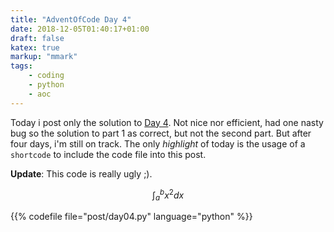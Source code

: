 ```yaml
---
title: "AdventOfCode Day 4"
date: 2018-12-05T01:40:17+01:00
draft: false
katex: true
markup: "mmark"
tags:
    - coding
    - python
    - aoc
---
```


Today i post only the solution to [Day 4](https://adventofcode.com/2018/day/4). Not nice nor efficient, had one nasty bug so the solution to part 1 as correct, but not the second part. But after four days, i'm still on track. The only *highlight* of today is the usage of a ```shortcode``` to include the code file into this post.

**Update**: This code is really ugly ;).

$$\int_{a}^{b} x^2 dx$$


{{% codefile file="post/day04.py" language="python" %}}